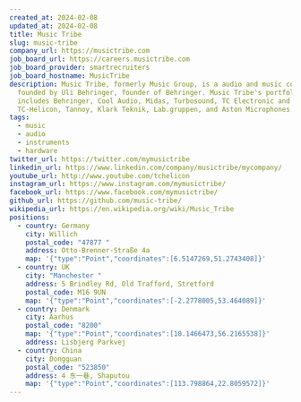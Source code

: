 ```yaml
---
created_at: 2024-02-08
updated_at: 2024-02-08
title: Music Tribe
slug: music-tribe
company_url: https://musictribe.com
job_board_url: https://careers.musictribe.com
job_board_provider: smartrecruiters
job_board_hostname: MusicTribe
description: Music Tribe, formerly Music Group, is a audio and music company
  founded by Uli Behringer, founder of Behringer. Music Tribe's portfolio
  includes Behringer, Cool Audio, Midas, Turbosound, TC Electronic and
  TC-Helicon, Tannoy, Klark Teknik, Lab.gruppen, and Aston Microphones.
tags:
  - music
  - audio
  - instruments
  - hardware
twitter_url: https://twitter.com/mymusictribe
linkedin_url: https://www.linkedin.com/company/musictribe/mycompany/
youtube_url: http://www.youtube.com/tchelicon
instagram_url: https://www.instagram.com/mymusictribe/
facebook_url: https://www.facebook.com/mymusictribe/
github_url: https://github.com/music-tribe/
wikipedia_url: https://en.wikipedia.org/wiki/Music_Tribe
positions:
  - country: Germany
    city: Willich
    postal_code: "47877 "
    address: Otto-Brenner-Straße 4a
    map: '{"type":"Point","coordinates":[6.5147269,51.2743408]}'
  - country: UK
    city: "Manchester "
    address: 5 Brindley Rd, Old Trafford, Stretford
    postal_code: M16 9UN
    map: '{"type":"Point","coordinates":[-2.2778005,53.464089]}'
  - country: Denmark
    city: Aarhus
    postal_code: "8200"
    map: '{"type":"Point","coordinates":[10.1466473,56.2165538]}'
    address: Lisbjerg Parkvej
  - country: China
    city: Dongguan
    postal_code: "523850"
    address: 4 东一巷, Shaputou
    map: '{"type":"Point","coordinates":[113.798864,22.8059572]}'
---
```

